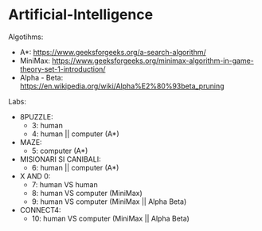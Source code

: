 # Artificial-Intelligence

Algotihms:
- A*: https://www.geeksforgeeks.org/a-search-algorithm/
- MiniMax: https://www.geeksforgeeks.org/minimax-algorithm-in-game-theory-set-1-introduction/
- Alpha - Beta: https://en.wikipedia.org/wiki/Alpha%E2%80%93beta_pruning


Labs:
- 8PUZZLE: 
    - 3: human
    - 4: human || computer (A*)
- MAZE:
    - 5: computer (A*)
- MISIONARI SI CANIBALI:
    - 6: human || computer (A*)
- X AND 0:
    - 7: human VS human
    - 8: human VS computer (MiniMax)
    - 9: human VS computer (MiniMax || Alpha Beta)
- CONNECT4:
    - 10: human VS computer (MiniMax || Alpha Beta)
